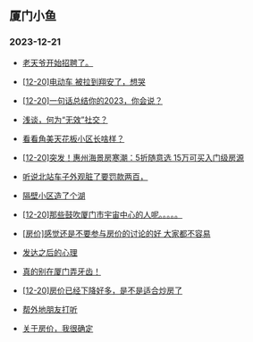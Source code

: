 ## 厦门小鱼 
### 2023-12-21

+ [老天爷开始招聘了。](http://bbs.xmfish.com/read-htm-tid-18123525.html)

+ [[12-20]电动车 被拉到翔安了，想哭](http://bbs.xmfish.com/read-htm-tid-18123524.html)

+ [[12-20]一句话总结你的2023，你会说？](http://bbs.xmfish.com/read-htm-tid-18123471.html)

+ [浅谈，何为“无效”社交？](http://bbs.xmfish.com/read-htm-tid-18123484.html)

+ [看看角美天花板小区长啥样？](http://bbs.xmfish.com/read-htm-tid-18123553.html)

+ [[12-20]突发！惠州海景房寒潮：5折随意选 15万可买入门级房源](http://bbs.xmfish.com/read-htm-tid-18123563.html)

+ [听说北站车子外观脏了要罚款两百，](http://bbs.xmfish.com/read-htm-tid-18123679.html)

+ [隔壁小区造了个湖](http://bbs.xmfish.com/read-htm-tid-18123653.html)

+ [[12-20]那些鼓吹厦门市宇宙中心的人呢。。。。。](http://bbs.xmfish.com/read-htm-tid-18123611.html)

+ [[房价]感觉还是不要参与房价的讨论的好 大家都不容易](http://bbs.xmfish.com/read-htm-tid-18123591.html)

+ [发达之后的心理](http://bbs.xmfish.com/read-htm-tid-18123400.html)

+ [真的别在厦门弄牙齿！](http://bbs.xmfish.com/read-htm-tid-18123680.html)

+ [[12-20]房价已经下降好多，是不是适合炒房了](http://bbs.xmfish.com/read-htm-tid-18123620.html)

+ [帮外地朋友打听](http://bbs.xmfish.com/read-htm-tid-18123554.html)

+ [关于房价，我很确定](http://bbs.xmfish.com/read-htm-tid-18123651.html)

